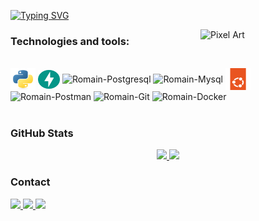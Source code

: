 [![Typing SVG](https://readme-typing-svg.demolab.com?font=Fira+Code&pause=1000&color=6793F7&width=435&lines=Hi%2C+everyone!+I'm+Roman+Myhun.;Welcome+to+my+Github!+)](https://git.io/typing-svg)

<img src="https://steamuserimages-a.akamaihd.net/ugc/1548632727022870262/7A4E635EF2778FED99968756D830CADE8F9D6297/?imw=200&imh=200&ima=fit&impolicy=Letterbox&imcolor=%23000000&letterbox=true" alt="Pixel Art" align="right" width="200">

### Technologies and tools:

<div style="display: inline_block"><br>
  <img align="center" alt="Romain-Python" height="35" width="40" src="https://raw.githubusercontent.com/devicons/devicon/master/icons/python/python-original.svg">
  <!-- <img align="center" alt="Romain-Csharp" height="35" width="40" src="https://raw.githubusercontent.com/devicons/devicon/master/icons/csharp/csharp-original.svg"> -->
  <img align="center" alt="Romain-FastAPI" height="30" width="35" src="https://raw.githubusercontent.com/devicons/devicon/master/icons/fastapi/fastapi-original.svg">
  <img align="center" alt="Romain-Postgresql" height="35" width="40" src="https://cdn.jsdelivr.net/gh/devicons/devicon/icons/postgresql/postgresql-plain-wordmark.svg">
  <img align="center" alt= "Romain-Mysql" height="60" width="40" src="https://cdn.jsdelivr.net/gh/devicons/devicon/icons/mysql/mysql-original-wordmark.svg">     
  <img align="center" alt="Romain-Ubunru" height="35" width="40" src="https://raw.githubusercontent.com/devicons/devicon/master/icons/ubuntu/ubuntu-original.svg">
  <img align="center" alt="Romain-Postman" height="35" width="40" src="https://cdn.jsdelivr.net/gh/devicons/devicon/icons/postman/postman-original.svg">
  <img align="center" alt="Romain-Git" height="35" width="40" src="https://cdn.jsdelivr.net/gh/devicons/devicon/icons/git/git-original.svg">
  <img align="center" alt="Romain-Docker" height="35" width="40" src="https://cdn.jsdelivr.net/gh/devicons/devicon/icons/docker/docker-plain.svg">
</div><br>


### GitHub Stats

<div align="center" style="display: flex; justify-content: center;">
  <a href="https://github.com/Roman505050">
    <img height="195px" src="https://github-readme-stats.vercel.app/api?username=Roman505050&show_icons=true&theme=github_dark&rank_icon=github"/>
    <img height="195px" src="https://github-readme-stats.vercel.app/api/top-langs/?username=Roman505050&layout=compact&langs_count=15&theme=github_dark"/>
  </a>
</div>
    
### Contact

<div> 
  <a href="https://www.linkedin.com/in/%D1%80%D0%BE%D0%BC%D0%B0%D0%BD-%D0%BC%D0%B8%D0%B3%D1%83%D0%BD-5b8b60293/" target="_blank">
    <img src="https://img.shields.io/badge/-LinkedIn-%230077B5?style=for-the-badge&logo=linkedin&logoColor=white" target="_blank">
  </a> 
  <a href="https://t.me/romanmigun" target="_blank">
    <img src="https://img.shields.io/badge/-Telegram-2CA5E0?style=for-the-badge&logo=telegram&logoColor=white" target="_blank">
  </a>
  <a href="mailto:myhun59@gmail.com" target="_blank">
    <img src="https://img.shields.io/badge/-Gmail-D14836?style=for-the-badge&logo=gmail&logoColor=white" target="_blank">
  </a>
</div>
